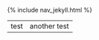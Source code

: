 {% include nav_jekyll.html %}

<table>
  <tr> 
    <td> test</td>
    <td> another test </td>
  </tr>
</table>
